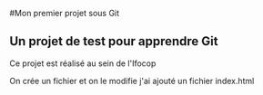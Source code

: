 #Mon premier projet sous Git
## Un projet de test pour apprendre Git

Ce projet est réalisé au sein de l'Ifocop

On crée un fichier et on le modifie 
j'ai ajouté un fichier index.html